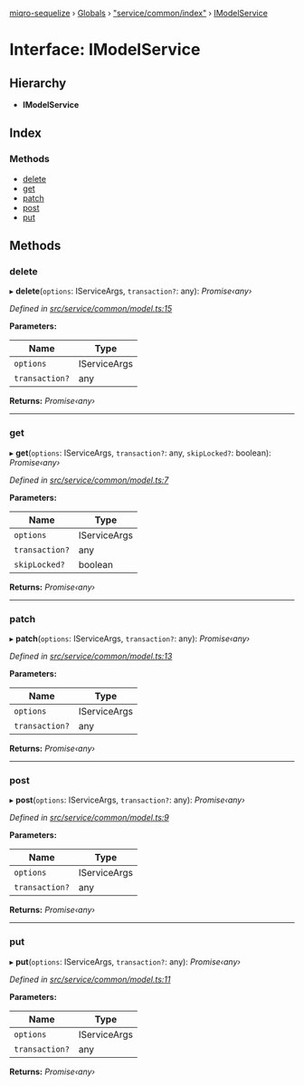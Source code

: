 [miqro-sequelize](../README.md) › [Globals](../globals.md) › ["service/common/index"](../modules/_service_common_index_.md) › [IModelService](_service_common_index_.imodelservice.md)

# Interface: IModelService

## Hierarchy

* **IModelService**

## Index

### Methods

* [delete](_service_common_index_.imodelservice.md#delete)
* [get](_service_common_index_.imodelservice.md#get)
* [patch](_service_common_index_.imodelservice.md#patch)
* [post](_service_common_index_.imodelservice.md#post)
* [put](_service_common_index_.imodelservice.md#put)

## Methods

###  delete

▸ **delete**(`options`: IServiceArgs, `transaction?`: any): *Promise‹any›*

*Defined in [src/service/common/model.ts:15](https://github.com/claukers/miqro-sequelize/blob/8846d04/src/service/common/model.ts#L15)*

**Parameters:**

Name | Type |
------ | ------ |
`options` | IServiceArgs |
`transaction?` | any |

**Returns:** *Promise‹any›*

___

###  get

▸ **get**(`options`: IServiceArgs, `transaction?`: any, `skipLocked?`: boolean): *Promise‹any›*

*Defined in [src/service/common/model.ts:7](https://github.com/claukers/miqro-sequelize/blob/8846d04/src/service/common/model.ts#L7)*

**Parameters:**

Name | Type |
------ | ------ |
`options` | IServiceArgs |
`transaction?` | any |
`skipLocked?` | boolean |

**Returns:** *Promise‹any›*

___

###  patch

▸ **patch**(`options`: IServiceArgs, `transaction?`: any): *Promise‹any›*

*Defined in [src/service/common/model.ts:13](https://github.com/claukers/miqro-sequelize/blob/8846d04/src/service/common/model.ts#L13)*

**Parameters:**

Name | Type |
------ | ------ |
`options` | IServiceArgs |
`transaction?` | any |

**Returns:** *Promise‹any›*

___

###  post

▸ **post**(`options`: IServiceArgs, `transaction?`: any): *Promise‹any›*

*Defined in [src/service/common/model.ts:9](https://github.com/claukers/miqro-sequelize/blob/8846d04/src/service/common/model.ts#L9)*

**Parameters:**

Name | Type |
------ | ------ |
`options` | IServiceArgs |
`transaction?` | any |

**Returns:** *Promise‹any›*

___

###  put

▸ **put**(`options`: IServiceArgs, `transaction?`: any): *Promise‹any›*

*Defined in [src/service/common/model.ts:11](https://github.com/claukers/miqro-sequelize/blob/8846d04/src/service/common/model.ts#L11)*

**Parameters:**

Name | Type |
------ | ------ |
`options` | IServiceArgs |
`transaction?` | any |

**Returns:** *Promise‹any›*
